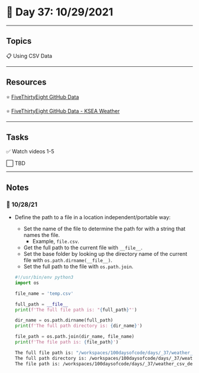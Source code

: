 # :calendar: Day 37: 10/29/2021

---

## Topics

:clipboard: Using CSV Data

---

## Resources

:star: [FiveThirtyEight GitHub Data](https://github.com/fivethirtyeight/data)

:star: [FiveThirtyEight GitHub Data - KSEA Weather](https://github.com/fivethirtyeight/data)

---

## Tasks

:white_check_mark: Watch videos 1-5

:white_large_square: TBD

---

## Notes

### :notebook: 10/28/21

- Define the path to a file in a location independent/portable way:
    - Set the name of the file to determine the path for with a string that names the file.
        - Example, `file.csv`.
    - Get the full path to the current file with `__file__`.
    - Set the base folder by looking up the directory name of the current file with `os.path.dirname(__file__)`.
    - Set the full path to the file with `os.path.join`.

    ```python
    #!/usr/bin/env python3
    import os

    file_name = 'temp.csv'

    full_path = __file__
    print(f'The full file path is: "{full_path}"')

    dir_name = os.path.dirname(full_path)
    print(f'The full path directory is: {dir_name}')

    file_path = os.path.join(dir_name, file_name)
    print(f'The file path is: {file_path}')
    ```

    ```bash
    The full file path is: "/workspaces/100daysofcode/days/_37/weather_csv_demo/./file_path_test.py"
    The full path directory is: /workspaces/100daysofcode/days/_37/weather_csv_demo/.
    The file path is: /workspaces/100daysofcode/days/_37/weather_csv_demo/./temp.csv
    ```
